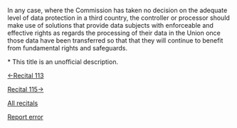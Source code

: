
In any case, where the Commission has taken no decision on the adequate level of data protection in a third country, the controller or processor should make use of solutions that provide data subjects with enforceable and effective rights as regards the processing of their data in the Union once those data have been transferred so that that they will continue to benefit from fundamental rights and safeguards.


\* This title is an unofficial description.




[←Recital 113](https://gdpr-info.eu/recitals/no-113/ "113 - Transfers Qualified as Not Repetitive and that Only Concern a Limited Number of Data Subjects")


[Recital 115→](https://gdpr-info.eu/recitals/no-115/ "115 - Rules in Third Countries Contrary to the Regulation")


[All recitals](https://gdpr-info.eu/recitals/)

[Report error](https://gdpr-info.eu/gf/?TB_iframe=true&height=306 "Your message")

